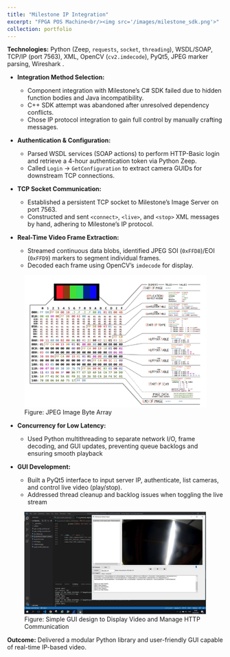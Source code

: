 ```yaml
---
title: "Milestone IP Integration"
excerpt: "FPGA POS Machine<br/><img src='/images/milestone_sdk.png'>"
collection: portfolio
---
```


**Technologies:** Python (Zeep, `requests`, `socket`, `threading`), WSDL/SOAP, TCP/IP (port 7563), XML, OpenCV (`cv2.imdecode`), PyQt5, JPEG marker parsing, Wireshark .

- **Integration Method Selection:**
  - Component integration with Milestone’s C# SDK failed due to hidden function bodies and Java incompatibility.
  - C++ SDK attempt was abandoned after unresolved dependency conflicts.
  - Chose IP protocol integration to gain full control by manually crafting messages.

- **Authentication & Configuration:**
  - Parsed WSDL services (SOAP actions) to perform HTTP-Basic login and retrieve a 4-hour authentication token via Python Zeep.
  - Called `Login` → `GetConfiguration` to extract camera GUIDs for downstream TCP connections.

- **TCP Socket Communication:**
  - Established a persistent TCP socket to Milestone’s Image Server on port 7563.
  - Constructed and sent `<connect>`, `<live>`, and `<stop>` XML messages by hand, adhering to Milestone’s IP protocol.

- **Real-Time Video Frame Extraction:**
  - Streamed continuous data blobs, identified JPEG SOI (`0xFFD8`)/EOI (`0xFFD9`) markers to segment individual frames.
  - Decoded each frame using OpenCV’s `imdecode` for display.

<figure>
  <img src='/images/jpeg_image.png' alt="GUI Design">
  <figcaption>Figure: JPEG Image Byte Array</figcaption>
</figure>


- **Concurrency for Low Latency:**
  - Used Python multithreading to separate network I/O, frame decoding, and GUI updates, preventing queue backlogs and ensuring smooth playback

- **GUI Development:**
  - Built a PyQt5 interface to input server IP, authenticate, list cameras, and control live video (play/stop).
  - Addressed thread cleanup and backlog issues when toggling the live stream

<figure>
  <img src='/images/aselsan_gui.png' alt="GUI Design">
  <figcaption>Figure: Simple GUI design to Display Video and Manage HTTP Communication</figcaption>
</figure>

**Outcome:**
Delivered a modular Python library and user-friendly GUI capable of real-time IP-based video.
